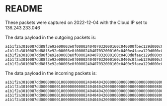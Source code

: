 # README

These packets were captured on 2022-12-04 with the Cloud IP set to 136.243.233.046

The data payload in the outgoing packets is:

    a1b1f2a3010087dd88f3e92e00003e0f0000240407032000160c040000fbec129d000c010c5c0300001600000008000000080000bc000000
    a1b1f2a3010087dd88f3e92e00003e0f0000240407032000160c0400e4faea129d000c010c5c0300001600000008000000080000b7000000
    a1b1f2a3010087dd88f3e92e00003e0f0000240407032000160c0400d8faec129d000c010c5c0300001600000008000000080000b5000000
    a1b1f2a3010087dd88f3e92e00003e0f0000240407032000160c0400c0faeb129d000c010c5c0300001600000008000000080000b3000000
    a1b1f2a3010087dd88f3e92e00003e0f0000240407032000160c0400c5faea129d000c010c5c0300001600000008000000080000af000000


The data payload in the incoming packets is:

    a1b1f2a3010087dd0000000010000000000024040404200000000000000000000000800000000000c8b4d886947f0000c0b4d88600000000
    a1b1f2a3010087dd0000000010000000000024040404200000000000000000000000800000000000c8e47db8957f0000c0e47db800000000
    a1b1f2a3010087dd0000000010000000000024040404200000000000000000000000800000000000c8d4e2df947f0000c0d4e2df00000000
    a1b1f2a3010087dd0000000010000000000024040404200000000000000000000000800000000000c834fdb2957f0000c034fdb200000000
    a1b1f2a3010087dd0000000010000000000024040404200000000000000000000000800000000000c8f4f998957f0000c0f4f99800000000

